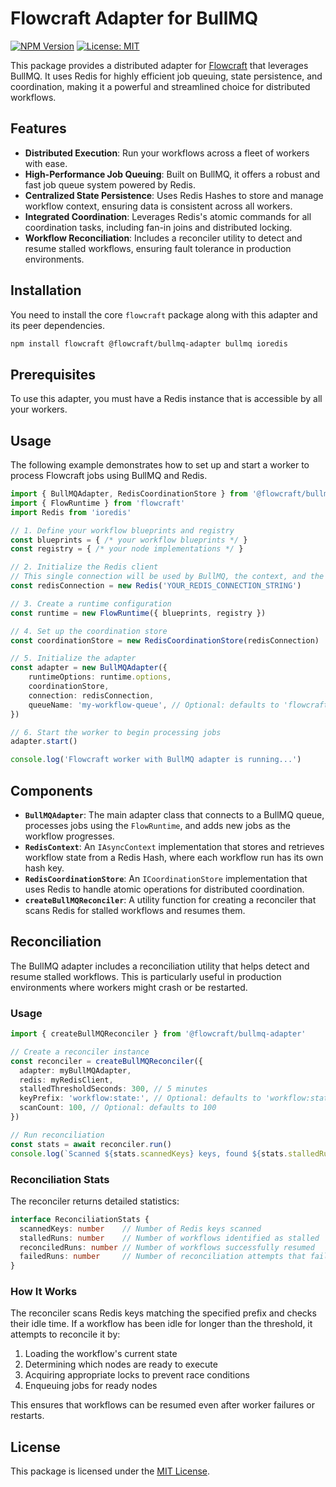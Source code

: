 # Flowcraft Adapter for BullMQ

[![NPM Version](https://img.shields.io/npm/v/@flowcraft/bullmq-adapter.svg)](https://www.npmjs.com/package/@flowcraft/bullmq-adapter)
[![License: MIT](https://img.shields.io/badge/License-MIT-yellow.svg)](https://opensource.org/licenses/MIT)

This package provides a distributed adapter for [Flowcraft](https://www.npmjs.com/package/flowcraft) that leverages BullMQ. It uses Redis for highly efficient job queuing, state persistence, and coordination, making it a powerful and streamlined choice for distributed workflows.

## Features

- **Distributed Execution**: Run your workflows across a fleet of workers with ease.
- **High-Performance Job Queuing**: Built on BullMQ, it offers a robust and fast job queue system powered by Redis.
- **Centralized State Persistence**: Uses Redis Hashes to store and manage workflow context, ensuring data is consistent across all workers.
- **Integrated Coordination**: Leverages Redis's atomic commands for all coordination tasks, including fan-in joins and distributed locking.
- **Workflow Reconciliation**: Includes a reconciler utility to detect and resume stalled workflows, ensuring fault tolerance in production environments.

## Installation

You need to install the core `flowcraft` package along with this adapter and its peer dependencies.

```bash
npm install flowcraft @flowcraft/bullmq-adapter bullmq ioredis
```

## Prerequisites

To use this adapter, you must have a Redis instance that is accessible by all your workers.

## Usage

The following example demonstrates how to set up and start a worker to process Flowcraft jobs using BullMQ and Redis.

```typescript
import { BullMQAdapter, RedisCoordinationStore } from '@flowcraft/bullmq-adapter'
import { FlowRuntime } from 'flowcraft'
import Redis from 'ioredis'

// 1. Define your workflow blueprints and registry
const blueprints = { /* your workflow blueprints */ }
const registry = { /* your node implementations */ }

// 2. Initialize the Redis client
// This single connection will be used by BullMQ, the context, and the coordination store.
const redisConnection = new Redis('YOUR_REDIS_CONNECTION_STRING')

// 3. Create a runtime configuration
const runtime = new FlowRuntime({ blueprints, registry })

// 4. Set up the coordination store
const coordinationStore = new RedisCoordinationStore(redisConnection)

// 5. Initialize the adapter
const adapter = new BullMQAdapter({
	runtimeOptions: runtime.options,
	coordinationStore,
	connection: redisConnection,
	queueName: 'my-workflow-queue', // Optional: defaults to 'flowcraft-queue'
})

// 6. Start the worker to begin processing jobs
adapter.start()

console.log('Flowcraft worker with BullMQ adapter is running...')
```

## Components

- **`BullMQAdapter`**: The main adapter class that connects to a BullMQ queue, processes jobs using the `FlowRuntime`, and adds new jobs as the workflow progresses.
- **`RedisContext`**: An `IAsyncContext` implementation that stores and retrieves workflow state from a Redis Hash, where each workflow run has its own hash key.
- **`RedisCoordinationStore`**: An `ICoordinationStore` implementation that uses Redis to handle atomic operations for distributed coordination.
- **`createBullMQReconciler`**: A utility function for creating a reconciler that scans Redis for stalled workflows and resumes them.

## Reconciliation

The BullMQ adapter includes a reconciliation utility that helps detect and resume stalled workflows. This is particularly useful in production environments where workers might crash or be restarted.

### Usage

```typescript
import { createBullMQReconciler } from '@flowcraft/bullmq-adapter'

// Create a reconciler instance
const reconciler = createBullMQReconciler({
  adapter: myBullMQAdapter,
  redis: myRedisClient,
  stalledThresholdSeconds: 300, // 5 minutes
  keyPrefix: 'workflow:state:', // Optional: defaults to 'workflow:state:'
  scanCount: 100, // Optional: defaults to 100
})

// Run reconciliation
const stats = await reconciler.run()
console.log(`Scanned ${stats.scannedKeys} keys, found ${stats.stalledRuns} stalled runs, reconciled ${stats.reconciledRuns} runs`)
```

### Reconciliation Stats

The reconciler returns detailed statistics:

```typescript
interface ReconciliationStats {
  scannedKeys: number    // Number of Redis keys scanned
  stalledRuns: number    // Number of workflows identified as stalled
  reconciledRuns: number // Number of workflows successfully resumed
  failedRuns: number     // Number of reconciliation attempts that failed
}
```

### How It Works

The reconciler scans Redis keys matching the specified prefix and checks their idle time. If a workflow has been idle for longer than the threshold, it attempts to reconcile it by:

1. Loading the workflow's current state
2. Determining which nodes are ready to execute
3. Acquiring appropriate locks to prevent race conditions
4. Enqueuing jobs for ready nodes

This ensures that workflows can be resumed even after worker failures or restarts.

## License

This package is licensed under the [MIT License](LICENSE).
